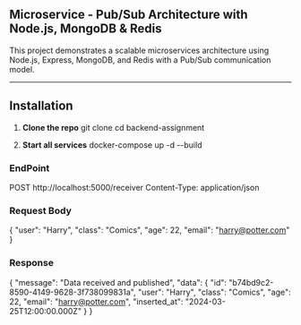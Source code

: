## Microservice - Pub/Sub Architecture with Node.js, MongoDB & Redis

This project demonstrates a scalable microservices architecture using Node.js, Express, MongoDB, and Redis with a Pub/Sub communication model.

---

## Installation

1. **Clone the repo**
   git clone <your-repo-url>
   cd backend-assignment

2. **Start all services**
   docker-compose up -d --build

### EndPoint
POST http://localhost:5000/receiver
Content-Type: application/json

### Request Body
{
  "user": "Harry",
  "class": "Comics",
  "age": 22,
  "email": "harry@potter.com"
}

### Response
{
  "message": "Data received and published",
  "data": {
    "id": "b74bd9c2-8590-4149-9628-3f738099831a",
    "user": "Harry",
    "class": "Comics",
    "age": 22,
    "email": "harry@potter.com",
    "inserted_at": "2024-03-25T12:00:00.000Z"
  }
}

